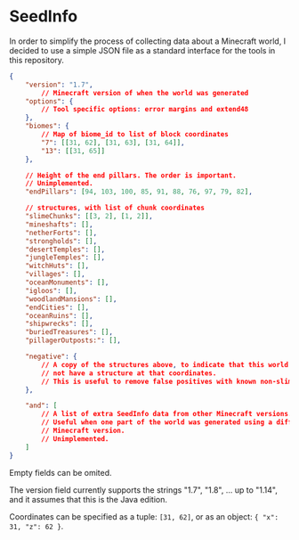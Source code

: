 # SeedInfo

In order to simplify the process of collecting data about a Minecraft world, I
decided to use a simple JSON file as a standard interface for the tools in this
repository.

```json
{
    "version": "1.7",
        // Minecraft version of when the world was generated
    "options": {
        // Tool specific options: error margins and extend48
    },
    "biomes": {
        // Map of biome_id to list of block coordinates
        "7": [[31, 62], [31, 63], [31, 64]],
        "13": [[31, 65]]
    },

    // Height of the end pillars. The order is important.
    // Unimplemented.
    "endPillars": [94, 103, 100, 85, 91, 88, 76, 97, 79, 82],

    // structures, with list of chunk coordinates
    "slimeChunks": [[3, 2], [1, 2]],
    "mineshafts": [],
    "netherForts": [],
    "strongholds": [],
    "desertTemples": [],
    "jungleTemples": [],
    "witchHuts": [],
    "villages": [],
    "oceanMonuments": [],
    "igloos": [],
    "woodlandMansions": [],
    "endCities": [],
    "oceanRuins": [],
    "shipwrecks": [],
    "buriedTreasures": [],
    "pillagerOutposts:": [],

    "negative": {
        // A copy of the structures above, to indicate that this world does
        // not have a structure at that coordinates.
        // This is useful to remove false positives with known non-slime chunks.
    },

    "and": [
        // A list of extra SeedInfo data from other Minecraft versions.
        // Useful when one part of the world was generated using a different
        // Minecraft version.
        // Unimplemented.
    ]
}
```

Empty fields can be omited.

The version field currently supports the strings "1.7", "1.8", ... up to "1.14",
and it assumes that this is the Java edition.

Coordinates can be specified as a tuple: `[31, 62]`, or as an object:
`{ "x": 31, "z": 62 }`.

